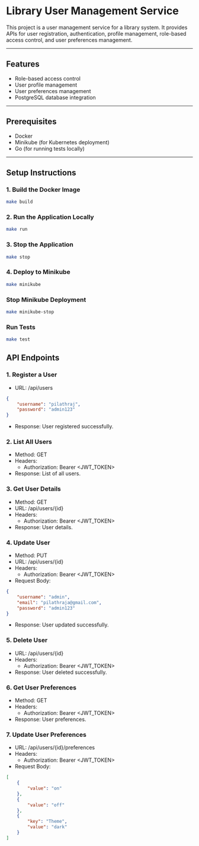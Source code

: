 # Library User Management Service
This project is a user management service for a library system. It provides APIs for user registration, authentication, profile management, role-based access control, and user preferences management.

---

## Features
- Role-based access control
- User profile management
- User preferences management
- PostgreSQL database integration

---

## Prerequisites
- Docker
- Minikube (for Kubernetes deployment)
- Go (for running tests locally)

---

## Setup Instructions

### 1. Build the Docker Image
```bash
make build
```

### 2. Run the Application Locally
```bash
make run
```

### 3. Stop the Application
```bash
make stop
```

### 4. Deploy to Minikube
```bash
make minikube
```

### Stop Minikube Deployment
```bash 
make minikube-stop
```

### Run Tests
```bash
make test
```

## API Endpoints

### 1. Register a User
- URL: /api/users
```json
{
    "username": "pilathraj",
    "password": "admin123"
}
```
- Response: User registered successfully.

### 2. List All Users 
- Method: GET
- Headers:
  - Authorization: Bearer <JWT_TOKEN>
- Response: List of all users.

### 3. Get User Details
- Method: GET
- URL: /api/users/{id}
- Headers:
  - Authorization: Bearer <JWT_TOKEN>
- Response: User details.

### 4. Update User
- Method: PUT
- URL: /api/users/{id}
- Headers:
  - Authorization: Bearer <JWT_TOKEN>
- Request Body:
```json
{
    "username": "admin",
    "email": "pilathraja@gmail.com",
    "password": "admin123"
}
```
- Response: User updated successfully.

### 5. Delete User
- URL: /api/users/{id}
- Headers:
  - Authorization: Bearer <JWT_TOKEN>
- Response: User deleted successfully.

### 6. Get User Preferences
- Method: GET
- Headers:
  - Authorization: Bearer <JWT_TOKEN>
- Response: User preferences.

### 7. Update User Preferences
- URL: /api/users/{id}/preferences
- Headers:
  - Authorization: Bearer <JWT_TOKEN>
- Request Body:
```json
[
    {
        "value": "on"
    },
    {
        "value": "off"
    },
    {
        "key": "Theme",
        "value": "dark"
    }
]
```